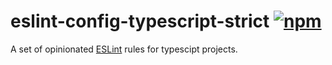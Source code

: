 # eslint-config-typescript-strict [![npm](https://img.shields.io/npm/v/eslint-config-typescript-strict?style=flat-square)](https://www.npmjs.com/package/eslint-config-typescript-strict/)
A set of opinionated [ESLint](http://eslint.org) rules for typescipt projects.
